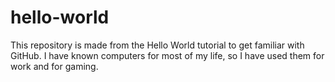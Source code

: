 # hello-world
This repository is made from the Hello World tutorial to get familiar with GitHub.
I have known computers for most of my life, so I have used them for work and for gaming.
